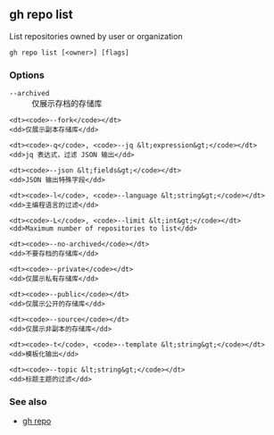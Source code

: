 

## gh repo list

List repositories owned by user or organization

```
gh repo list [<owner>] [flags]
```

### Options


<dl class="flags">
	<dt><code>--archived</code></dt>
	<dd>仅展示存档的存储库</dd>

	<dt><code>--fork</code></dt>
	<dd>仅展示副本存储库</dd>

	<dt><code>-q</code>, <code>--jq &lt;expression&gt;</code></dt>
	<dd>jq 表达式，过滤 JSON 输出</dd>

	<dt><code>--json &lt;fields&gt;</code></dt>
	<dd>JSON 输出特殊字段</dd>

	<dt><code>-l</code>, <code>--language &lt;string&gt;</code></dt>
	<dd>主编程语言的过滤</dd>

	<dt><code>-L</code>, <code>--limit &lt;int&gt;</code></dt>
	<dd>Maximum number of repositories to list</dd>

	<dt><code>--no-archived</code></dt>
	<dd>不要存档的存储库</dd>

	<dt><code>--private</code></dt>
	<dd>仅展示私有存储库</dd>

	<dt><code>--public</code></dt>
	<dd>仅展示公开的存储库</dd>

	<dt><code>--source</code></dt>
	<dd>仅展示非副本的存储库</dd>

	<dt><code>-t</code>, <code>--template &lt;string&gt;</code></dt>
	<dd>模板化输出</dd>

	<dt><code>--topic &lt;string&gt;</code></dt>
	<dd>标题主题的过滤</dd>
</dl>


### See also

* [gh repo](./gh_repo)
